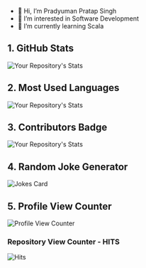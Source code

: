 - 👋 Hi, I’m Pradyuman Pratap Singh
- 👀 I’m interested in Software Development
- 🌱 I’m currently learning Scala

## 1. GitHub Stats

![Your Repository's Stats](https://github-readme-stats.vercel.app/api?username=Tanu-N-Prabhu&show_icons=true)

## 2. Most Used Languages

![Your Repository's Stats](https://github-readme-stats.vercel.app/api/top-langs/?username=Tanu-N-Prabhu&theme=blue-green)

## 3. Contributors Badge

![Your Repository's Stats](https://contrib.rocks/image?repo=Tanu-N-Prabhu/Python)

## 4. Random Joke Generator

![Jokes Card](https://readme-jokes.vercel.app/api)

## 5. Profile View Counter

![Profile View Counter](https://komarev.com/ghpvc/?username=Tanu-N-Prabhu)

### Repository View Counter - HITS

![Hits](https://hitcounter.pythonanywhere.com/count/tag.svg?url=https://github.com/Tanu-N-Prabhu/Python)

<!---
PradyumanKnoldus/PradyumanKnoldus is a ✨ special ✨ repository because its `README.md` (this file) appears on your GitHub profile.
You can click the Preview link to take a look at your changes.
--->
